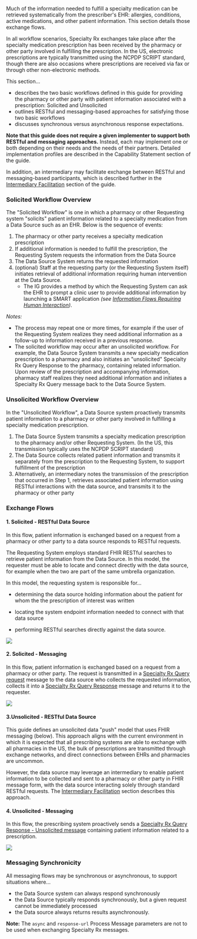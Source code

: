 Much of the information needed to fulfill a specialty medication can be retrieved systematically from the prescriber's EHR: allergies, conditions, active medications, and other patient information. This section details those exchange flows.

In all workflow scenarios, Specialty Rx exchanges take place after the specialty medication prescription has been received by the pharmacy or other party involved in fulfilling the prescription. In the US, electronic prescriptions are typically transmitted using the NCPDP SCRIPT standard, though there are also occasions where prescriptions are received via fax or through other non-electronic methods.

This section...

- describes the two basic workflows defined in this guide for providing the pharmacy or other party  with patient information associated with a prescription: Solicited and Unsolicited 
- outlines RESTful and messaging-based approaches for satisfying those two basic workflows
- discusses synchronous versus asynchronous response expectations.

**Note that this guide does not require a given implementer to support both RESTful and messaging approaches.** Instead, each may implement one or both depending on their needs and the needs of their partners. Detailed implementation profiles are described in the Capability Statement section of the guide.

In addition, an intermediary may facilitate exchange between RESTful and messaging-based participants, which is described further in the [Intermediary Facilitation](intermediary.html) section of the guide.

<p></p>

### Solicited Workflow Overview

The "Solicited Workflow" is one in which a pharmacy or other Requesting system "solicits" patient information related to a specialty medication from a Data Source such as an EHR. Below is the sequence of events:

1. The pharmacy or other party receives a specialty medication prescription
2. If additional information is needed to fulfill the prescription, the Requesting System requests the information from the Data Source
3. The Data Source System returns the requested information
4. (optional) Staff at the requesting party (or the Requesting System itself) initiates retrieval of additional information requiring human intervention at the Data Source. 
   - The IG provides a method by which the Requesting System can ask the EHR to prompt a clinic user to provide additional information by launching a SMART application *(see [Information Flows Requiring Human Interaction](human-interaction.html))*.

  *Notes:*

- The process may repeat one or more times, for example if the user of the Requesting System realizes they need additional information as a follow-up to information received in a previous response.
- The solicited workflow may occur after an unsolicited workflow. For example, the Data Source System transmits a new specialty medication prescription to a pharmacy and also initiates an "unsolicited" Specialty Rx Query Response to the pharmacy, containing related information. Upon review of the prescription and accompanying information, pharmacy staff realizes they need additional information and initiates a Specialty Rx Query message back to the Data Source System. 

<p></p>

### Unsolicited Workflow Overview

In the "Unsolicited Workflow", a Data Source system proactively transmits patient information to a pharmacy or other party involved in fulfilling a specialty medication prescription. 

1. The Data Source System transmits a specialty medication prescription to the pharmacy and/or other Requesting System. (In the US, this transmission typically uses the NCPDP SCRIPT standard)
2. The Data Source collects related patient information and transmits it separately from the prescription to the Requesting System, to support fulfillment of the prescription
3. Alternatively, an intermediary notes the transmission of the prescription that occurred in Step 1, retrieves associated patient information using RESTful interactions with the data source, and transmits it to the pharmacy or other party

<p></p>

### Exchange Flows

#### 1. Solicited - RESTful Data Source

In this flow, patient information is exchanged based on a request from a pharmacy or other party to a data source responds to RESTful requests. 

The Requesting System employs standard FHIR RESTful searches to retrieve patient information from the Data Source. In this model, the requester must be able to locate and connect directly with the data source, for example when the two are part of the same umbrella organization.

In this model, the requesting system is responsible for...

- determining the data source holding information about the patient for whom the the prescription of interest was written

- locating the system endpoint information needed to connect with that data source

- performing RESTful searches directly against the data source.

<div><p>
  <img src="high-level-exchange-flow-solicited-rest.png" style="float:none">  
    </p>
</div>

<p></p>

#### 2. Solicited - Messaging

In this flow, patient information is exchanged based on a request from a pharmacy or other party. The request is transmitted in a [Specialty Rx Query request](StructureDefinition-specialty-rx-bundle-query.html) message to the data source who collects the requested information, collects it into a [Specialty Rx Query Response](StructureDefinition-specialty-rx-bundle-query-response.html) message and returns it to the requester.

<div><p>
  <img src="high-level-exchange-flow-solicited.png" style="float:none">  
    </p>
</div>

<p></p>

#### 3.Unsolicited - RESTful Data Source

This guide defines an unsolicited data "push" model that uses FHIR messaging (below). This approach aligns with the current environment in which it is expected that all prescribing systems are able to exchange with all pharmacies in the US, the bulk of prescriptions are transmitted through exchange networks, and direct connections between EHRs and pharmacies are uncommon.

However, the data source may leverage an intermediary to enable patient information to be collected and sent to a pharmacy or other party in FHIR message form, with the data source interacting solely through standard RESTful requests. The [Intermediary Facilitation](intermediary.html) section describes this approach. 

<p></p>

#### 4. Unsolicited - Messaging

In this flow, the prescribing system proactively sends a   [Specialty Rx Query Response - Unsolicited message](StructureDefinition-specialty-rx-bundle-query-response-unsolicited.html) containing patient information related to a prescription.

<div><p>
  <img src="high-level-exchange-flow-unsolicited.png" style="float:none">  
    </p>
</div>

<p></p>

### Messaging Synchronicity

All messaging flows may be synchronous or asynchronous, to support situations where...

- the Data Source system can always respond synchronously 
- the Data Source typically responds synchronously, but a given request cannot be immediately processed
- the Data source always returns results asynchronously.

**Note:** The `async` and `response-url` Process Message parameters are not to be used when exchanging Specialty Rx messages.

<br>

